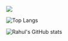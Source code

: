 [![](https://visitcount.itsvg.in/api?id=rahulhingve&label=Profile%20Views&pretty=false)](https://rahulhingve.vercel.app/)

![Top Langs](https://github-readme-stats.vercel.app/api/top-langs/?username=rahulhingve&hide_progress=true)

![Rahul's GitHub stats](https://github-readme-stats.vercel.app/api?username=rahulhingve&show_icons=true&theme=tokyonight)
